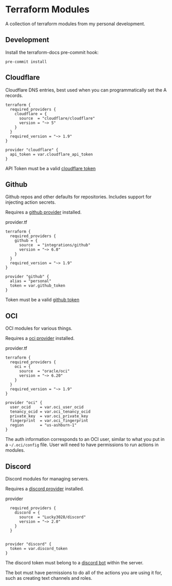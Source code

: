 # Terraform Modules

A collection of terraform modules from my personal development.

## Development

Install the terraform-docs pre-commit hook:

```
pre-commit install
```

## Cloudflare

Cloudflare DNS entries, best used when you can programmatically set the A records.

```
terraform {
  required_providers {
    cloudflare = {
      source  = "cloudflare/cloudflare"
      version = "~> 5"
    }
  }
  required_version = "~> 1.9"
}
```

```
provider "cloudflare" {
  api_token = var.cloudflare_api_token
}
```

API Token must be a valid [cloudflare token](https://developers.cloudflare.com/fundamentals/api/get-started/create-token/)

## Github

Github repos and other defaults for repositories. Includes support for injecting action secrets.

Requires a [github provider](https://registry.terraform.io/providers/integrations/github/6.6.0) installed.

provider.tf
```
terraform {
  required_providers {
    github = {
      source  = "integrations/github"
      version = "~> 6.0"
    }
  }
  required_version = "~> 1.9"
}

provider "github" {
  alias = "personal"
  token = var.github_token
}
```

Token must be a valid [github token](https://docs.github.com/en/authentication/keeping-your-account-and-data-secure/managing-your-personal-access-tokens)

## OCI

OCI modules for various things.

Requires a [oci provider](https://registry.terraform.io/providers/oracle/oci/latest) installed.

provider.tf
```
terraform {
  required_providers {
    oci = {
      source  = "oracle/oci"
      version = "~> 6.20"
    }
  }
  required_version = "~> 1.9"
}

provider "oci" {
  user_ocid    = var.oci_user_ocid
  tenancy_ocid = var.oci_tenancy_ocid
  private_key  = var.oci_private_key
  fingerprint  = var.oci_fingerprint
  region       = "us-ashburn-1"
}
```

The auth information corresponds to an OCI user, similar to what you put in a `~/.oci/config` file. User will need to have permissions to run actions in modules.

## Discord

Discord modules for managing servers.

Requires a [discord provider](https://registry.terraform.io/providers/Lucky3028/discord/latest/docs) installed.

provider
```
  required_providers {
    discord = {
      source  = "Lucky3028/discord"
      version = "~> 2.0"
    }
  }


provider "discord" {
  token = var.discord_token
}
```

The discord token must belong to a [discord bot](https://discord.com/developers/docs/intro) within the server.

The bot must have permissions to do all of the actions you are using it for, such as creating text channels and roles.